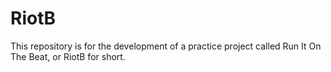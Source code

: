 # RiotB
This repository is for the development of a practice project called Run It On The Beat, or RiotB for short.
